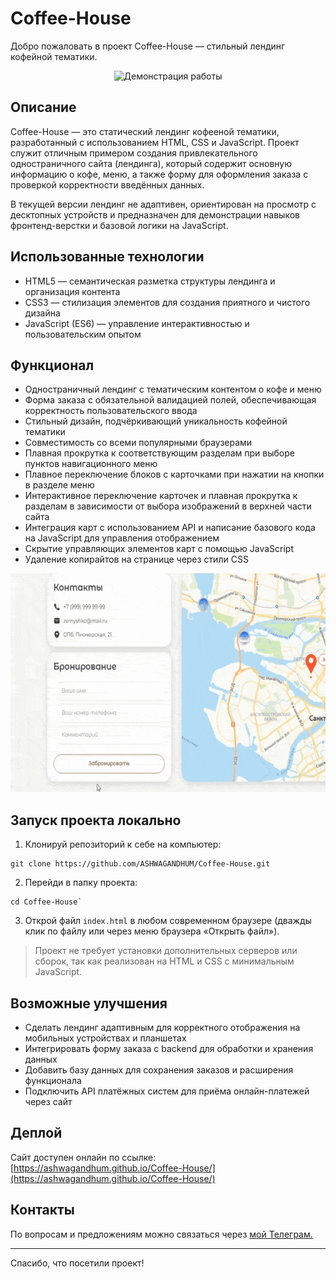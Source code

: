 # Coffee-House

Добро пожаловать в проект Coffee-House — стильный лендинг кофейной тематики.
<div align="center">
  <img src="./assets/demo.gif" alt="Демонстрация работы" height="420">
</div>

## Описание
Coffee-House — это статический лендинг кофееной тематики, разработанный с использованием HTML, CSS и JavaScript. Проект служит отличным примером создания привлекательного одностраничного сайта (лендинга), который содержит основную информацию о кофе, меню, а также форму для оформления заказа с проверкой корректности введённых данных.

В текущей версии лендинг не адаптивен, ориентирован на просмотр с десктопных устройств и предназначен для демонстрации навыков фронтенд-верстки и базовой логики на JavaScript.

## Использованные технологии
- HTML5 — семантическая разметка структуры лендинга и организация контента
- CSS3 — стилизация элементов для создания приятного и чистого дизайна
- JavaScript (ES6) — управление интерактивностью и пользовательским опытом

## Функционал
- Одностраничный лендинг с тематическим контентом о кофе и меню
- Форма заказа с обязательной валидацией полей, обеспечивающая корректность пользовательского ввода
- Стильный дизайн, подчёркивающий уникальность кофейной тематики
- Совместимость со всеми популярными браузерами
- Плавная прокрутка к соответствующим разделам при выборе пунктов навигационного меню
- Плавное переключение блоков с карточками при нажатии на кнопки в разделе меню
- Интерактивное переключение карточек и плавная прокрутка к разделам в зависимости от выбора изображений в верхней части сайта
- Интеграция карт с использованием API и написание базового кода на JavaScript для управления отображением
- Скрытие управляющих элементов карт с помощью JavaScript
- Удаление копирайтов на странице через стили CSS

<div align="center">
  <img src="./assets/validateFormDemo.gif" alt="Демонстрация работы" height="350">
</div>

## Запуск проекта локально

1. Клонируй репозиторий к себе на компьютер:
```
git clone https://github.com/ASHWAGANDHUM/Coffee-House.git
```                

2. Перейди в папку проекта:
```
cd Coffee-House`
```

3. Открой файл `index.html` в любом современном браузере (дважды клик по файлу или через меню браузера «Открыть файл»).  

> Проект не требует установки дополнительных серверов или сборок, так как реализован на HTML и CSS с минимальным JavaScript.

## Возможные улучшения
- Сделать лендинг адаптивным для корректного отображения на мобильных устройствах и планшетах
- Интегрировать форму заказа с backend для обработки и хранения данных
- Добавить базу данных для сохранения заказов и расширения функционала
- Подключить API платёжных систем для приёма онлайн-платежей через сайт
  
## Деплой  
Сайт доступен онлайн по ссылке: 
[https://ashwagandhum.github.io/Coffee-House/](https://ashwagandhum.github.io/Coffee-House/)

## Контакты

По вопросам и предложениям можно связаться через [мой Телеграм.](https://t.me/aarrggeennttuumm)

---

Спасибо, что посетили проект!
